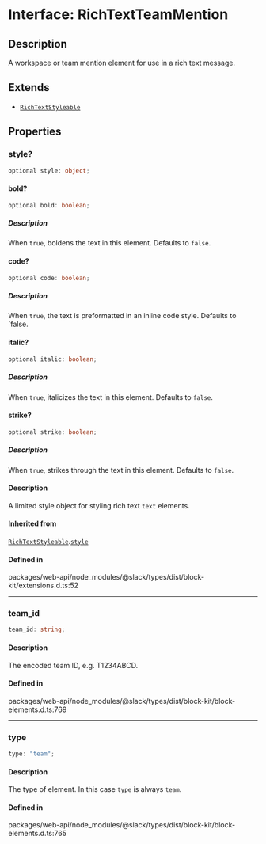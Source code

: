 # Interface: RichTextTeamMention

## Description

A workspace or team mention element for use in a rich text message.

## Extends

- [`RichTextStyleable`](RichTextStyleable.md)

## Properties

### style?

```ts
optional style: object;
```

#### bold?

```ts
optional bold: boolean;
```

##### Description

When `true`, boldens the text in this element. Defaults to `false`.

#### code?

```ts
optional code: boolean;
```

##### Description

When `true`, the text is preformatted in an inline code style. Defaults to `false.

#### italic?

```ts
optional italic: boolean;
```

##### Description

When `true`, italicizes the text in this element. Defaults to `false`.

#### strike?

```ts
optional strike: boolean;
```

##### Description

When `true`, strikes through the text in this element. Defaults to `false`.

#### Description

A limited style object for styling rich text `text` elements.

#### Inherited from

[`RichTextStyleable`](RichTextStyleable.md).[`style`](RichTextStyleable.md#style)

#### Defined in

packages/web-api/node\_modules/@slack/types/dist/block-kit/extensions.d.ts:52

***

### team\_id

```ts
team_id: string;
```

#### Description

The encoded team ID, e.g. T1234ABCD.

#### Defined in

packages/web-api/node\_modules/@slack/types/dist/block-kit/block-elements.d.ts:769

***

### type

```ts
type: "team";
```

#### Description

The type of element. In this case `type` is always `team`.

#### Defined in

packages/web-api/node\_modules/@slack/types/dist/block-kit/block-elements.d.ts:765
